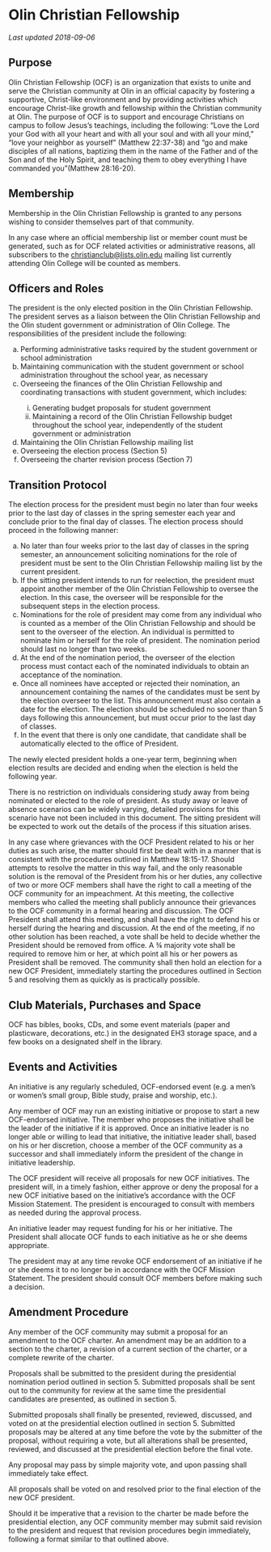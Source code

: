 # Olin Christian Fellowship
*Last updated 2018-09-06*

## Purpose

Olin Christian Fellowship (OCF) is an organization that exists to unite and serve the Christian community at Olin in an official capacity by fostering a supportive, Christ-like environment and by providing activities which encourage Christ-like growth and fellowship within the Christian community at Olin. The purpose of OCF is to support and encourage Christians on campus to follow Jesus’s teachings, including the following: “Love the Lord your God with all your heart and with all your soul and with all your mind,” “love your neighbor as yourself” (Matthew 22:37-38) and “go and make disciples of all nations, baptizing them in the name of the Father and of the Son and of the Holy Spirit, and teaching them to obey everything I have commanded you”(Matthew 28:16-20).

## Membership

Membership in the Olin Christian Fellowship is granted to any persons wishing to consider themselves part of that community.

In any case where an official membership list or member count must be generated, such as for OCF related activities or administrative reasons, all subscribers to the christianclub@lists.olin.edu mailing list currently attending Olin College will be counted as members.

## Officers and Roles

The president is the only elected position in the Olin Christian Fellowship. The president serves as a liaison between the Olin Christian Fellowship and the Olin student government or administration of Olin College. The responsibilities of the president include the following:
<ol type="a">
  <li>Performing administrative tasks required by the student government or school administration</li>
  <li>Maintaining communication with the student government or school administration throughout the school year, as necessary</li>
  <li>Overseeing the finances of the Olin Christian Fellowship and coordinating transactions with student government, which includes:</li>
  <ol type="i">
    <li>Generating budget proposals for student government</li>
    <li>Maintaining a record of the Olin Christian Fellowship budget throughout the school year, independently of the student government or administration</li>
  </ol type="i">
  <li>Maintaining the Olin Christian Fellowship mailing list</li>
  <li>Overseeing the election process (Section 5)</li>
  <li>Overseeing the charter revision process (Section 7)</li>
</ol type="a">

## Transition Protocol

The election process for the president must begin no later than four weeks prior to the last day of classes in the spring semester each year and conclude prior to the final day of classes. The election process should proceed in the following manner: 
<ol type="a">
  <li>No later than four weeks prior to the last day of classes in the spring semester, an announcement soliciting nominations for the role of president must be sent to the Olin Christian Fellowship mailing list by the current president.</li>
  <li>If the sitting president intends to run for reelection, the president must appoint another member of the Olin Christian Fellowship to oversee the election. In this case, the overseer will be responsible for the subsequent steps in the election process.</li>
  <li>Nominations for the role of president may come from any individual who is counted as a member of the Olin Christian Fellowship and should be sent to the overseer of the election. An individual is permitted to nominate him or herself for the role of president. The nomination period should last no longer than two weeks.</li>
  <li>At the end of the nomination period, the overseer of the election process must contact each of the nominated individuals to obtain an acceptance of the nomination.</li>
  <li>Once all nominees have accepted or rejected their nomination, an announcement containing the names of the candidates must be sent by the election overseer to the list. This announcement must also contain a date for the election. The election should be scheduled no sooner than 5 days following this announcement, but must occur prior to the last day of classes.</li>
  <li>In the event that there is only one candidate, that candidate shall be automatically elected to the office of President.</li>
</ol type="a">
The newly elected president holds a one-year term, beginning when election results are decided and ending when the election is held the following year.

There is no restriction on individuals considering study away from being nominated or elected to the role of president. As study away or leave of absence scenarios can be widely varying, detailed provisions for this scenario have not been included in this document. The sitting president will be expected to work out the details of the process if this situation arises.

In any case where grievances with the OCF President related to his or her duties as such arise, the matter should first be dealt with in a manner that is consistent with the procedures outlined in Matthew 18:15-17. Should attempts to resolve the matter in this way fail, and the only reasonable solution is the removal of the President from his or her duties, any collective of two or more OCF members shall have the right to call a meeting of the OCF community for an impeachment. At this meeting, the collective members who called the meeting shall publicly announce their grievances to the OCF community in a formal hearing and discussion. The OCF President shall attend this meeting, and shall have the right to defend his or herself during the hearing and discussion. At the end of the meeting, if no other solution has been reached, a vote shall be held to decide whether the President should be removed from office. A ¾ majority vote shall be required to remove him or her, at which point all his or her powers as President shall be removed. The community shall then hold an election for a new OCF President, immediately starting the procedures outlined in Section 5 and resolving them as quickly as is practically possible.

## Club Materials, Purchases and Space

OCF has bibles, books, CDs, and some event materials (paper and plasticware, decorations, etc.) in the designated EH3 storage space, and a few books on a designated shelf in the library.

## Events and Activities

An initiative is any regularly scheduled, OCF-endorsed event (e.g. a men’s or women’s small group, Bible study, praise and worship, etc.). 

Any member of OCF may run an existing initiative or propose to start a new OCF-endorsed initiative. The member who proposes the initiative shall be the leader of the initiative if it is approved. Once an initiative leader is no longer able or willing to lead that initiative, the initiative leader shall, based on his or her discretion, choose a member of the OCF community as a successor and shall immediately inform the president of the change in initiative leadership.

The OCF president will receive all proposals for new OCF initiatives. The president will, in a timely fashion, either approve or deny the proposal for a new OCF initiative based on the initiative’s accordance with the OCF Mission Statement. The president is encouraged to consult with members as needed during the approval process.

An initiative leader may request funding for his or her initiative. The President shall allocate OCF funds to each initiative as he or she deems appropriate.

The president may at any time revoke OCF endorsement of an initiative if he or she deems it to no longer be in accordance with the OCF Mission Statement. The president should consult OCF members before making such a decision.

## Amendment Procedure

Any member of the OCF community may submit a proposal for an amendment to the OCF charter. An amendment may be an addition to a section to the charter, a revision of a current section of the charter, or a complete rewrite of the charter. 

Proposals shall be submitted to the president during the presidential nomination period outlined in section 5. Submitted proposals shall be sent out to the community for review at the same time the presidential candidates are presented, as outlined in section 5.

Submitted proposals shall finally be presented, reviewed, discussed, and voted on at the presidential election outlined in section 5. Submitted proposals may be altered at any time before the vote by the submitter of the proposal, without requiring a vote, but all alterations shall be presented, reviewed, and discussed at the presidential election before the final vote.

Any proposal may pass by simple majority vote, and upon passing shall immediately take effect.

All proposals shall be voted on and resolved prior to the final election of the new OCF president.

Should it be imperative that a revision to the charter be made before the presidential election, any OCF community member may submit said revision to the president and request that revision procedures begin immediately, following a format similar to that outlined above.
